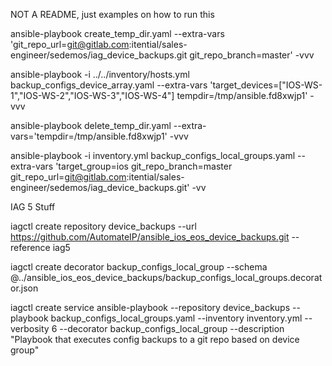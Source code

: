NOT A README, just examples on how to run this

ansible-playbook create_temp_dir.yaml --extra-vars 'git_repo_url=git@gitlab.com:itential/sales-engineer/sedemos/iag_device_backups.git git_repo_branch=master' -vvv

ansible-playbook -i ../../inventory/hosts.yml backup_configs_device_array.yaml --extra-vars 'target_devices=["IOS-WS-1","IOS-WS-2","IOS-WS-3","IOS-WS-4"] tempdir=/tmp/ansible.fd8xwjp1' -vvv

ansible-playbook delete_temp_dir.yaml --extra-vars='tempdir=/tmp/ansible.fd8xwjp1' -vvv

ansible-playbook -i inventory.yml backup_configs_local_groups.yaml --extra-vars 'target_group=ios git_repo_branch=master git_repo_url=git@gitlab.com:itential/sales-engineer/sedemos/iag_device_backups.git' -vv


IAG 5 Stuff

iagctl create repository device_backups --url https://github.com/AutomateIP/ansible_ios_eos_device_backups.git --reference iag5

iagctl create decorator backup_configs_local_group --schema @../ansible_ios_eos_device_backups/backup_configs_local_groups.decorator.json

iagctl create service ansible-playbook --repository device_backups --playbook backup_configs_local_groups.yaml --inventory inventory.yml --verbosity 6 --decorator backup_configs_local_group --description "Playbook that executes config backups to a git repo based on device group"
